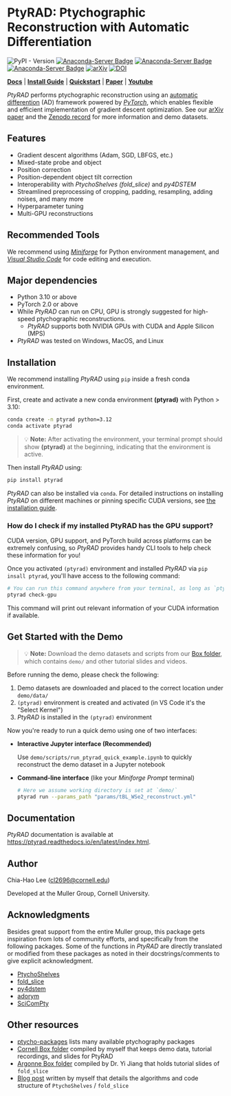# PtyRAD: Ptychographic Reconstruction with Automatic Differentiation
![PyPI - Version](https://img.shields.io/pypi/v/ptyrad)
[![Anaconda-Server Badge](https://anaconda.org/conda-forge/ptyrad/badges/version.svg)](https://anaconda.org/conda-forge/ptyrad)
[![Anaconda-Server Badge](https://anaconda.org/conda-forge/ptyrad/badges/latest_release_date.svg)](https://anaconda.org/conda-forge/ptyrad)
[![Anaconda-Server Badge](https://anaconda.org/conda-forge/ptyrad/badges/downloads.svg)](https://anaconda.org/conda-forge/ptyrad)
[![arXiv](https://img.shields.io/badge/arXiv-2505.07814-b31b1b.svg)](https://arxiv.org/abs/2505.07814)
[![DOI](https://zenodo.org/badge/DOI/10.5281/zenodo.15392805.svg)](https://doi.org/10.5281/zenodo.15392805)

[**Docs**](https://ptyrad.readthedocs.io/en/latest/index.html)
| [**Install Guide**](https://ptyrad.readthedocs.io/en/latest/installation.html)
| [**Quickstart**](https://ptyrad.readthedocs.io/en/latest/quickstart.html)
| [**Paper**](https://arxiv.org/abs/2505.07814)
| [**Youtube**](https://www.youtube.com/@ptyrad_official)

*PtyRAD* performs ptychographic reconstruction using an [automatic differention](https://en.wikipedia.org/wiki/Automatic_differentiation) (AD) framework powered by [*PyTorch*](https://pytorch.org/), which enables flexible and efficient implementation of gradient descent optimization. See our [arXiv paper](https://arxiv.org/abs/2505.07814) and the [Zenodo record](https://doi.org/10.5281/zenodo.15273176) for more information and demo datasets.

## Features
- Gradient descent algorithms (Adam, SGD, LBFGS, etc.)
- Mixed-state probe and object
- Position correction
- Position-dependent object tilt correction
- Interoperability with *PtychoShelves (fold_slice)* and *py4DSTEM*
- Streamlined preprocessing of cropping, padding, resampling, adding noises, and many more
- Hyperparameter tuning
- Multi-GPU reconstructions

## Recommended Tools
We recommend using [*Miniforge*](https://github.com/conda-forge/miniforge) for Python environment management, and  
[*Visual Studio Code*](https://code.visualstudio.com/Download) for code editing and execution.

## Major dependencies

* Python 3.10 or above
* PyTorch 2.0 or above
* While *PtyRAD* can run on CPU, GPU is strongly suggested for high-speed ptychographic reconstructions. 
    - *PtyRAD* supports both NVIDIA GPUs with CUDA and Apple Silicon (MPS)
* *PtyRAD* was tested on Windows, MacOS, and Linux

## Installation



We recommend installing *PtyRAD* using `pip` inside a fresh conda environment.

First, create and activate a new conda environment **(ptyrad)** with Python > 3.10:
```sh
conda create -n ptyrad python=3.12
conda activate ptyrad
```
> 💡 **Note:** After activating the environment, your terminal prompt should show **(ptyrad)** at the beginning, indicating that the environment is active.

Then install *PtyRAD* using:
```sh
pip install ptyrad
```

*PtyRAD* can also be installed via `conda`. For detailed instructions on installing *PtyRAD* on different machines or pinning specific CUDA versions, see [the installation guide](https://ptyrad.readthedocs.io/en/latest/installation.html).



### How do I check if my installed PtyRAD has the GPU support?
CUDA version, GPU support, and PyTorch build across platforms can be extremely confusing, so *PtyRAD* provides handy CLI tools to help check these information for you!

Once you activated `(ptyrad)` environment and installed *PtyRAD* via `pip insall ptyrad`, you'll have access to the following command:

```bash
# You can run this command anywhere from your terminal, as long as `ptyrad` is installed in the environment
ptyrad check-gpu
```

This command will print out relevant information of your CUDA information if available.

## Get Started with the Demo

> 💡 **Note:** Download the demo datasets and scripts from our [Box folder](https://cornell.box.com/s/n5balzf88jixescp9l15ojx7di4xn1uo), which contains `demo/` and other tutorial slides and videos.

Before running the demo, please check the following:
1. Demo datasets are downloaded and placed to the correct location under `demo/data/`
2. `(ptyrad)` environment is created and activated (in VS Code it's the "Select Kernel")
3. *PtyRAD* is installed in the `(ptyrad)` environment
   
Now you're ready to run a quick demo using one of two interfaces:

- **Interactive Jupyter interface (Recommended)**
 
    Use `demo/scripts/run_ptyrad_quick_example.ipynb` to quickly reconstruct the demo dataset in a Jupyter notebook

- **Command-line interface** (like your *Miniforge Prompt* terminal)
    ```bash
    # Here we assume working directory is set at `demo/`
    ptyrad run --params_path "params/tBL_WSe2_reconstruct.yml"
    ```

## Documentation
*PtyRAD* documentation is available at https://ptyrad.readthedocs.io/en/latest/index.html.

## Author

Chia-Hao Lee (cl2696@cornell.edu)

Developed at the Muller Group, Cornell University.

## Acknowledgments

Besides great support from the entire Muller group, this package gets inspiration from lots of community efforts, and specifically from the following packages. Some of the functions in *PtyRAD* are directly translated or modified from these packages as noted in their docstrings/comments to give explicit acknowledgment.
* [PtychoShelves](https://journals.iucr.org/j/issues/2020/02/00/zy5001/index.html)
* [fold_slice](https://github.com/yijiang1/fold_slice)
* [py4dstem](https://github.com/py4dstem/py4DSTEM)
* [adorym](https://github.com/mdw771/adorym)
* [SciComPty](https://www.mdpi.com/2410-3896/6/4/36)

## Other resources

* [ptycho-packages](https://github.com/chiahao3/ptycho-packages) lists many available ptychography packages
* [Cornell Box folder](https://cornell.box.com/s/n5balzf88jixescp9l15ojx7di4xn1uo) compiled by myself that keeps demo data, tutorial recordings, and slides for PtyRAD
* [Argonne Box folder](https://anl.box.com/s/f7lk410lf62rnia70fztd5l7n567btyv) compiled by Dr. Yi Jiang that holds tutorial slides of `fold_slice`
* [Blog post](https://chiahao-blog.super.site/posts/theory-algorithm-and-code-structure-of-ptychoshelves) written by myself that details the algorithms and code structure of `PtychoShelves` / `fold_slice`